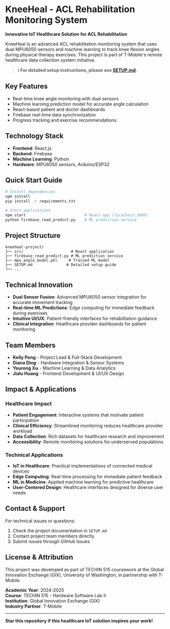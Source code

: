 # KneeHeal - ACL Rehabilitation Monitoring System

**Innovative IoT Healthcare Solution for ACL Rehabilitation**

KneeHeal is an advanced ACL rehabilitation monitoring system that uses dual MPU6050 sensors and machine learning to track knee flexion angles during physical therapy exercises. This project is part of T-Mobile's remote healthcare data collection system initiative.

> **ℹ️ For detailed setup instructions, please see [SETUP.md](./SETUP.md).**

## Key Features

- Real-time knee angle monitoring with dual sensors
- Machine learning prediction model for accurate angle calculation
- React-based patient and doctor dashboards
- Firebase real-time data synchronization
- Progress tracking and exercise recommendations

## Technology Stack

- **Frontend**: React.js
- **Backend**: Firebase
- **Machine Learning**: Python
- **Hardware**: MPU6050 sensors, Arduino/ESP32

## Quick Start Guide

```bash
# Install dependencies
npm install
pip install -r requirements.txt

# Start applications
npm start                          # React app (localhost:3000)
python firebase_read_predict.py    # ML prediction service
```

## Project Structure

```
kneeheal-project/
├── src/                     # React application
├── firebase_read_predict.py # ML prediction service
├── mpu_angle_model.pkl     # Trained ML model
├── SETUP.md               # Detailed setup guide
└── ...
```

## Technical Innovation

- **Dual Sensor Fusion**: Advanced MPU6050 sensor integration for accurate movement tracking
- **Real-time ML Predictions**: Edge computing for immediate feedback during exercises
- **Intuitive UI/UX**: Patient-friendly interfaces for rehabilitation guidance
- **Clinical Integration**: Healthcare provider dashboards for patient monitoring

## Team Members

- **Kelly Peng** - Project Lead & Full-Stack Development
- **Diana Ding** - Hardware Integration & Sensor Systems
- **Yourong Xu** - Machine Learning & Data Analytics
- **Jialu Huang** - Frontend Development & UI/UX Design

## Impact & Applications

### Healthcare Impact
- **Patient Engagement**: Interactive systems that motivate patient participation
- **Clinical Efficiency**: Streamlined monitoring reduces healthcare provider workload
- **Data Collection**: Rich datasets for healthcare research and improvement
- **Accessibility**: Remote monitoring solutions for underserved populations

### Technical Applications
- **IoT in Healthcare**: Practical implementations of connected medical devices
- **Edge Computing**: Real-time processing for immediate patient feedback
- **ML in Medicine**: Applied machine learning for predictive healthcare
- **User-Centered Design**: Healthcare interfaces designed for diverse user needs

## Contact & Support

For technical issues or questions:
1. Check the project documentation in `SETUP.md`
2. Contact project team members directly
3. Submit issues through GitHub Issues

## License & Attribution

This project was developed as part of TECHIN 515 coursework at the Global Innovation Exchange (GIX), University of Washington, in partnership with T-Mobile.

**Academic Year**: 2024-2025  
**Course**: TECHIN 515 - Hardware Software Lab II  
**Institution**: Global Innovation Exchange (GIX)  
**Industry Partner**: T-Mobile

---

**Star this repository if this healthcare IoT solution inspires your work!**
